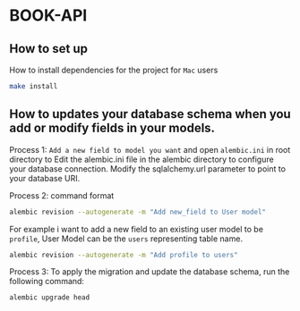 # BOOK-API


## How to set up
How to install dependencies for the project for `Mac` users

```bash
make install
```

## How to updates your database schema when you add or modify fields in your models.

Process 1: `Add a new field to model you want` and open  `alembic.ini` in root directory to Edit the alembic.ini file in the alembic directory to configure your database connection. Modify the sqlalchemy.url parameter to point to your database URI.

Process 2: command format

```bash
alembic revision --autogenerate -m "Add new_field to User model"
```

For example i want to add a new field to an existing user model to be `profile`, User Model can be the `users` representing table name.

```bash
alembic revision --autogenerate -m "Add profile to users"
```

Process 3: To apply the migration and update the database schema, run the following command:

```bash
alembic upgrade head
```


